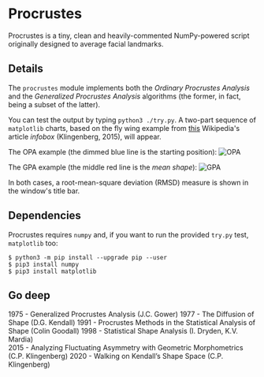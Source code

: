 # Procrustes

Procrustes is a tiny, clean and heavily-commented NumPy-powered script originally designed to average facial landmarks. 

## Details

The `procrustes` module implements both the *Ordinary Procrustes Analysis* and the *Generalized Procrustes Analysis* algorithms (the former, in fact, being a subset of the latter). 

You can test the output by typing `python3 ./try.py`. A two-part sequence of `matplotlib` charts, based on the fly wing example from [this](https://en.wikipedia.org/wiki/Procrustes_analysis) Wikipedia's article *infobox* (Klingenberg, 2015), will appear.

The OPA example (the dimmed blue line is the starting position):
![OPA](https://user-images.githubusercontent.com/3150023/105703649-da807f80-5f0d-11eb-84b8-4e3f53db0673.png)

The GPA example (the middle red line is the *mean shape*):
![GPA](https://user-images.githubusercontent.com/3150023/105703685-e5d3ab00-5f0d-11eb-80bf-00badf0fdfe8.png)

In both cases, a root-mean-square deviation (RMSD) measure is shown in the window's title bar.

## Dependencies

Procrustes requires `numpy` and, if you want to run the provided `try.py` test, `matplotlib` too:

```
$ python3 -m pip install --upgrade pip --user
$ pip3 install numpy
$ pip3 install matplotlib
```

## Go deep 

1975 - Generalized Procrustes Analysis (J.C. Gower)
1977 - The Diffusion of Shape (D.G. Kendall)
1991 - Procrustes Methods in the Statistical Analysis of Shape (Colin Goodall)
1998 - Statistical Shape Analysis (I. Dryden, K.V. Mardia) 			
2015 - Analyzing Fluctuating Asymmetry with Geometric Morphometrics (C.P. Klingenberg)
2020 - Walking on Kendall’s Shape Space (C.P. Klingenberg)
